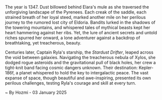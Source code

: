 
The year is 1347.  Dust billowed behind Elara's mule as she traversed the unforgiving landscape of the Pyrenees.  Each creak of the saddle, each strained breath of her loyal steed, marked another mile on her perilous journey to the rumored lost city of Eldoria.  Bandits lurked in the shadows of the towering mountains, and whispered tales of mythical beasts kept her heart hammering against her ribs. Yet, the lure of ancient secrets and untold riches spurred her onward, a lone adventurer against a backdrop of breathtaking, yet treacherous, beauty.

Centuries later, Captain Ryla's starship, the *Stardust Drifter*, leaped across the void between galaxies.  Navigating the treacherous nebula of Xylos, she dodged rogue asteroids and the gravitational pull of black holes, her crew a tight-knit band facing cosmic dangers unknown.  Their destination: Kepler-186f, a planet whispered to hold the key to intergalactic peace.  The vast expanse of space, though beautiful and awe-inspiring, presented its own perilous challenges, testing Ryla's courage and skill at every turn.

~ By Hozmi - 03 January 2025
